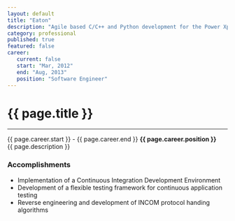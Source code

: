 ```yaml
---
layout: default
title: "Eaton"
description: "Agile based C/C++ and Python development for the Power Xpert Gateway Toolkit"  
category: professional
published: true
featured: false
career:
   current: false
   start: "Mar, 2012"
   end: "Aug, 2013"
   position: "Software Engineer"
---
```


# {{ page.title }}
---
{{ page.career.start }} - {{ page.career.end }}  **{{ page.career.position }}**  
{{ page.description }}
### Accomplishments
* Implementation of a Continuous Integration Development Environment
* Development of a flexible testing framework for continuous application testing
* Reverse engineering and development of INCOM protocol handing algorithms
